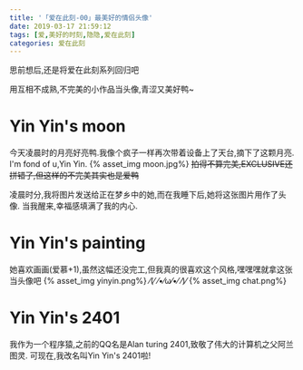 ```yaml
---
title: '「爱在此刻-00」最美好的情侣头像'
date: 2019-03-17 21:59:12
tags: [爱,美好的时刻,隐隐,爱在此刻]
categories: 爱在此刻
---
```

思前想后,还是将爱在此刻系列回归吧

用互相不成熟,不完美的小作品当头像,青涩又美好鸭~
<!-- more -->
# Yin Yin's moon
今天凌晨时的月亮好亮鸭.我像个疯子一样再次带着设备上了天台,摘下了这颗月亮.
I'm fond of u,Yin Yin.
{% asset_img moon.jpg%}
~~拍得不算完美,EXCLUSIVE还拼错了,但这样的不完美其实也是爱鸭~~

凌晨时分,我将图片发送给正在梦乡中的她,而在我睡下后,她将这张图片用作了头像.
当我醒来,幸福感填满了我的内心.

# Yin Yin's painting
她喜欢画画(爱慕+1),虽然这幅还没完工,但我真的很喜欢这个风格,嘿嘿嘿就拿这张当头像吧
{% asset_img yinyin.png%}
⁄(⁄ ⁄•⁄ω⁄•⁄ ⁄)⁄
{% asset_img chat.png%}

# Yin Yin's 2401
我作为一个程序猿,之前的QQ名是Alan turing 2401,致敬了伟大的计算机之父阿兰图灵.
可现在,我改名叫Yin Yin's 2401啦!

